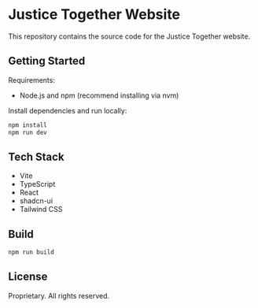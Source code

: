 # Justice Together Website

This repository contains the source code for the Justice Together website.

## Getting Started

Requirements:

- Node.js and npm (recommend installing via nvm)

Install dependencies and run locally:

```sh
npm install
npm run dev
```

## Tech Stack

- Vite
- TypeScript
- React
- shadcn-ui
- Tailwind CSS

## Build

```sh
npm run build
```

## License

Proprietary. All rights reserved.
